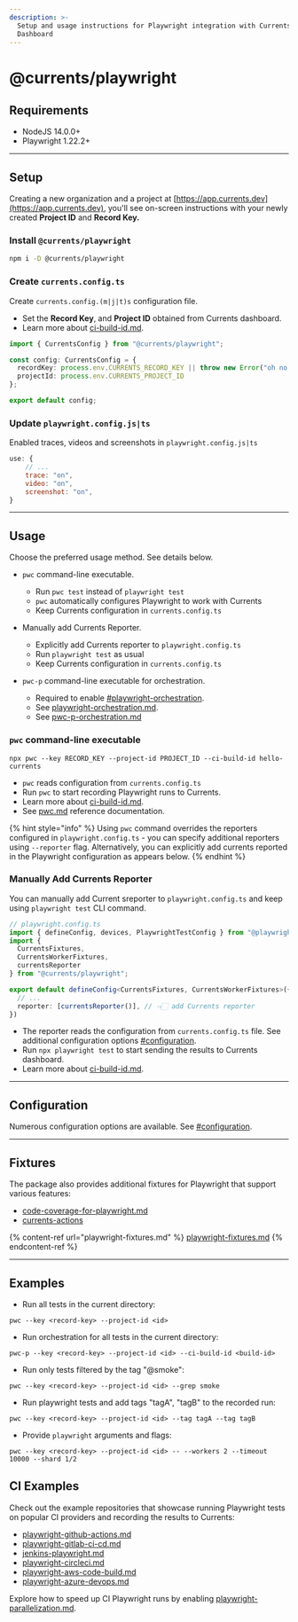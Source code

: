 ```yaml
---
description: >-
  Setup and usage instructions for Playwright integration with Currents
  Dashboard
---
```


# @currents/playwright

## Requirements

* NodeJS 14.0.0+
* Playwright 1.22.2+

***

## Setup

Creating a new organization and a project at [https://app.currents.dev](https://app.currents.dev), you'll see on-screen instructions with your newly created **Project ID** and **Record Key.**&#x20;

### Install `@currents/playwright`&#x20;

```bash
npm i -D @currents/playwright
```



### Create `currents.config.ts`

Create `currents.config.(m|j|t)s` configuration file.

* Set the **Record Key**, and **Project ID** obtained from Currents dashboard.
* Learn more about [ci-build-id.md](../../../guides/ci-build-id.md "mention").

```typescript
import { CurrentsConfig } from "@currents/playwright";

const config: CurrentsConfig = {
  recordKey: process.env.CURRENTS_RECORD_KEY || throw new Error("oh no!"),
  projectId: process.env.CURRENTS_PROJECT_ID
};

export default config;
```



### Update `playwright.config.js|ts`

Enabled traces, videos and screenshots in `playwright.config.js|ts`

```javascript
use: {
    // ...
    trace: "on",
    video: "on",
    screenshot: "on",
}
```

***

## Usage

Choose the preferred usage method. See details below.



*   `pwc` command-line executable.

    * Run `pwc test` instead of `playwright test`
    * `pwc` automatically configures Playwright to work with Currents
    * Keep Currents configuration in `currents.config.ts`


* Manually add Currents Reporter.
  * Explicitly add Currents reporter to `playwright.config.ts`&#x20;
  * Run `playwright test`  as usual
  * Keep Currents configuration in `currents.config.ts`



* `pwc-p` command-line executable for orchestration.
  * Required to enable [#playwright-orchestration](../../../guides/ci-optimization/playwright-parallelization.md#playwright-orchestration "mention").
  * See [playwright-orchestration.md](../../../guides/ci-optimization/playwright-orchestration.md "mention").
  * See [pwc-p-orchestration.md](pwc-p-orchestration.md "mention")



### `pwc` command-line executable

```
npx pwc --key RECORD_KEY --project-id PROJECT_ID --ci-build-id hello-currents
```

* `pwc` reads configuration from `currents.config.ts`
* Run `pwc` to start recording Playwright runs to Currents.
* Learn more about [ci-build-id.md](../../../guides/ci-build-id.md "mention").
* See [pwc.md](pwc.md "mention") reference documentation.

{% hint style="info" %}
Using `pwc` command overrides the reporters configured in `playwright.config.ts` - you can specify additional reporters using `--reporter` flag. Alternatively, you can explicitly add currents reported in the Playwright configuration as appears below.
{% endhint %}



### Manually Add Currents Reporter

You can manually add Current sreporter to `playwright.config.ts` and keep using `playwright test` CLI command.&#x20;

```typescript
// playwright.config.ts
import { defineConfig, devices, PlaywrightTestConfig } from "@playwright/test";
import { 
  CurrentsFixtures,
  CurrentsWorkerFixtures,
  currentsReporter
} from "@currents/playwright";

export default defineConfig<CurrentsFixtures, CurrentsWorkerFixtures>({
  // ...
  reporter: [currentsReporter()], // 👈🏻 add Currents reporter
})
```

* The reporter reads the configuration from `currents.config.ts` file. See additional configuration options [#configuration](./#configuration "mention").
* Run `npx playwright test` to start sending the results to Currents dashboard.
* Learn more about [ci-build-id.md](../../../guides/ci-build-id.md "mention").

***

## Configuration

Numerous configuration options are available. See [#configuration](./#configuration "mention").

***

## Fixtures

The package also provides additional fixtures for Playwright that support various features:

* [code-coverage-for-playwright.md](../../../guides/coverage/code-coverage-for-playwright.md "mention")
* [currents-actions](../../../guides/currents-actions/ "mention")

{% content-ref url="playwright-fixtures.md" %}
[playwright-fixtures.md](playwright-fixtures.md)
{% endcontent-ref %}

***

## Examples

* Run all tests in the current directory:

```
pwc --key <record-key> --project-id <id>    
```

* Run orchestration for all tests in the current directory:

```
pwc-p --key <record-key> --project-id <id> --ci-build-id <build-id>
```

* Run only tests filtered by the tag "@smoke":

```
pwc --key <record-key> --project-id <id> --grep smoke
```

* Run playwright tests and add tags "tagA", "tagB" to the recorded run:

```
pwc --key <record-key> --project-id <id> --tag tagA --tag tagB
```

* Provide `playwright` arguments and flags:

```
pwc --key <record-key> --project-id <id> -- --workers 2 --timeout 10000 --shard 1/2
```

## CI Examples

Check out the example repositories that showcase running Playwright tests on popular CI providers and recording the results to Currents:

* [playwright-github-actions.md](../../../getting-started/ci-setup/github-actions/playwright-github-actions.md "mention")
* [playwright-gitlab-ci-cd.md](../../../getting-started/ci-setup/gitlab/playwright-gitlab-ci-cd.md "mention")
* [jenkins-playwright.md](../../../getting-started/ci-setup/jenkins/jenkins-playwright.md "mention")
* [playwright-circleci.md](../../../getting-started/ci-setup/circleci/playwright-circleci.md "mention")
* [playwright-aws-code-build.md](../../../getting-started/ci-setup/aws-code-build/playwright-aws-code-build.md "mention")
* [playwright-azure-devops.md](../../../getting-started/ci-setup/azure-devops/playwright-azure-devops.md "mention")

Explore how to speed up CI Playwright runs by enabling [playwright-parallelization.md](../../../guides/ci-optimization/playwright-parallelization.md "mention").
